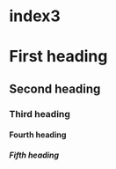 # index3
<!doctype html>
<html>
<head>
<title>
Index
</title>
</head>
<body>
<h1> First heading </h1>
<h2> Second heading </h2>
<h3> Third heading </h3>
<h4> Fourth heading </h4>
<h5> Fifth heading </h5>
</body>
</html>

